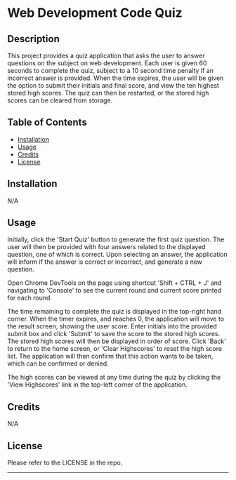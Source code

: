 # Web Development Code Quiz 


## Description

This project provides a quiz application that asks the user to answer questions on the subject on web development. Each user is given 60 seconds to complete the quiz, subject to a 10 second time penalty if an incorrect answer is provided. When the time expires, the user will be given the option to submit their initials and final score, and view the ten highest stored high scores. The quiz can then be restarted, or the stored high scores can be cleared from storage.  



## Table of Contents

- [Installation](#installation)
- [Usage](#usage)
- [Credits](#credits)
- [License](#license)


## Installation

N/A 


## Usage

Initially, click the 'Start Quiz' button to generate the first quiz question. The user will then be provided with four answers related to the displayed question, one of which is correct. Upon selecting an answer, the application will inform if the answer is correct or incorrect, and generate a new question.

Open Chrome DevTools on the page using shortcut 'Shift + CTRL + J' and navigating to 'Console' to see the current round and current score printed for each round. 

The time remaining to complete the quiz is displayed in the top-right hand corner. When the timer expires, and reaches 0, the application will move to the result screen, showing the user score. Enter initials into the provided submit box and click 'Submit' to save the score to the stored high scores. The stored high scores will then be displayed in order of score. Click 'Back' to return to the home screen, or 'Clear Highscores' to reset the high score list. The application will then confirm that this action wants to be taken, which can be confirmed or denied. 

The high scores can be viewed at any time during the quiz by clicking the 'View Highscores' link in the top-left corner of the application. 



## Credits

N/A 


## License

Please refer to the LICENSE in the repo. 

---